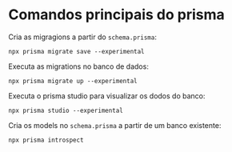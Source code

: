 # Comandos principais do prisma

Cria as migragions a partir do <code>schema.prisma</code>:

<code>npx prisma migrate save --experimental</code>

Executa as migrations no banco de dados:

<code>npx prisma migrate up --experimental</code>

Executa o prisma studio para visualizar os dodos do banco:

<code>npx prisma studio --experimental</code>

Cria os models no <code>schema.prisma</code> a partir de um banco existente:

<code>npx prisma introspect</code>